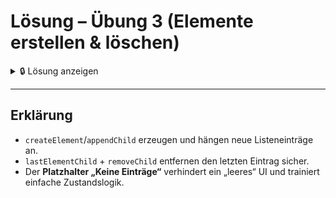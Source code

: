# Lösung – Übung 3 (Elemente erstellen & löschen)

<details>
  <summary>🔒 Lösung anzeigen</summary>

```js
// TODO: Selektiere #list, #addBtn und #removeBtn
const list = document.getElementById("list");
const addBtn = document.getElementById("addBtn");
const removeBtn = document.getElementById("removeBtn");

// BONUS: Zähler für fortlaufende Nummern
let count = 0;

// Hilfsfunktionen für Platzhalter-Hinweis
function showEmptyHint() {
    if (list.children.length === 0) {
        count = 0;
        const li = document.createElement("li");
        li.innerText = "Keine Einträge";
        li.classList.add("empty-hint");
        list.appendChild(li);
    }
}

function removeEmptyHint() {
    const hint = list.querySelector(".empty-hint");
    if (hint) {
        list.removeChild(hint);
    }
}

// Initial: Liste leer → Hinweis anzeigen
showEmptyHint();

// TODO: Klicke auf "addBtn" → neues <li> mit Text "Neues Item" zur Liste hinzufügen
// Tipp: document.createElement("li"), innerText, appendChild
addBtn.addEventListener("click", () => {
    removeEmptyHint();
    count++;
    const li = document.createElement("li");
    li.innerText = `Item ${count}`; // BONUS: fortlaufende Nummer
    list.appendChild(li);
});

// TODO: Klicke auf "removeBtn" → letztes <li> entfernen (falls vorhanden)
// Tipp: list.lastElementChild prüfen und removeChild nutzen
removeBtn.addEventListener("click", () => {
    const last = list.lastElementChild;
    if (last && !last.classList.contains("empty-hint")) {
        list.removeChild(last);
    }
    if (list.children.length === 0) {
        showEmptyHint(); // BONUS: Platzhalter-Text, wenn Liste leer
    }
});
```

</details>

---

## Erklärung
- `createElement`/`appendChild` erzeugen und hängen neue Listeneinträge an.
- `lastElementChild` + `removeChild` entfernen den letzten Eintrag sicher.
- Der **Platzhalter „Keine Einträge“** verhindert ein „leeres“ UI und trainiert einfache Zustandslogik.
